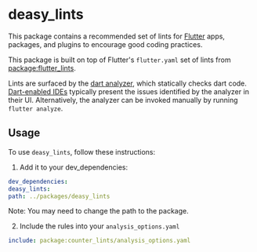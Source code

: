 # deasy_lints
This package contains a recommended set of lints for [Flutter](https://flutter.dev) apps, packages,
and plugins to encourage good coding practices.

This package is built on top of Flutter's `flutter.yaml` set of lints from
[package:flutter_lints](https://pub.dev/packages/flutter_lints).

Lints are surfaced by the [dart analyzer](https://dart.dev/guides/language/analysis-options), which statically checks dart code.
[Dart-enabled IDEs](https://dart.dev/tools#ides-and-editors) typically present the issues identified by the analyzer in
their UI. Alternatively, the analyzer can be invoked manually by running
`flutter analyze`.

## Usage

To use `deasy_lints`, follow these instructions:
1. Add it to your dev_dependencies:
```yaml
dev_dependencies:
deasy_lints:
path: ../packages/deasy_lints
```
Note: You may need to change the path to the package.

2. Include the rules into your `analysis_options.yaml`
```yaml
include: package:counter_lints/analysis_options.yaml
```
